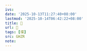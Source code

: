 ```yaml
---
ivs:
date: '2025-10-13T11:27:40+08:00'
lastmod: '2025-10-14T06:42:22+08:00'
title: 󰙉
url: 󰙉
tags: [堞]
src: GHZR
note:
---
```

